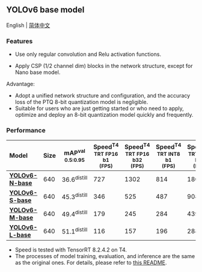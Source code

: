 ## YOLOv6 base model

English | [简体中文](README_cn.md)

### Features

- Use only regular convolution and Relu activation functions.

- Apply CSP (1/2 channel dim) blocks in the network structure, except for Nano base model.

Advantage:
- Adopt a unified network structure and configuration, and the accuracy loss of the PTQ 8-bit quantization model is negligible.
- Suitable for users who are just getting started or who need to apply, optimize and deploy an 8-bit quantization model quickly and frequently.


### Performance

| Model                                                         | Size | mAP<sup>val<br/>0.5:0.95 | Speed<sup>T4<br/>TRT FP16 b1 <br/>(FPS) | Speed<sup>T4<br/>TRT FP16 b32 <br/>(FPS) | Speed<sup>T4<br/>TRT INT8 b1 <br/>(FPS) | Speed<sup>T4<br/>TRT INT8 b32 <br/>(FPS) | Params<br/><sup> (M) | FLOPs<br/><sup> (G) |
| :--------------------------------------------------------------------------------------------- | --- | ----------------- | ----- | ---- | ---- | ---- | ----- | ------ |
| [**YOLOv6-N-base**](https://github.com/meituan/YOLOv6/releases/download/0.3.0/yolov6n_base.pt) | 640 | 36.6<sup>distill  | 727   | 1302 | 814  | 1805 | 4.65  | 11.46  |
| [**YOLOv6-S-base**](https://github.com/meituan/YOLOv6/releases/download/0.3.0/yolov6s_base.pt) | 640 | 45.3<sup>distill  | 346   | 525  | 487  | 908  | 13.14 | 30.6   |
| [**YOLOv6-M-base**](https://github.com/meituan/YOLOv6/releases/download/0.3.0/yolov6m_base.pt) | 640 | 49.4<sup>distill  | 179   | 245  | 284  | 439  | 28.33 | 72.30  |
| [**YOLOv6-L-base**](https://github.com/meituan/YOLOv6/releases/download/0.3.0/yolov6l_base.pt) | 640 | 51.1<sup>distill  | 116   | 157  | 196  | 288  | 59.61 | 150.89 |

- Speed is tested with TensorRT 8.2.4.2 on T4.
- The processes of model training, evaluation, and inference are the same as the original ones. For details, please refer to [this README](https://github.com/meituan/YOLOv6#quick-start).